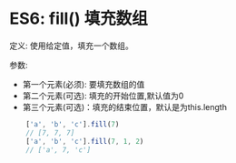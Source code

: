 # ES6: fill() 填充数组

定义: 使用给定值，填充一个数组。

参数:

* 第一个元素(必须): 要填充数组的值
* 第二个元素(可选): 填充的开始位置,默认值为0
* 第三个元素(可选)：填充的结束位置，默认是为this.length


```js
    ['a', 'b', 'c'].fill(7)
    // [7, 7, 7]
    ['a', 'b', 'c'].fill(7, 1, 2)
    // ['a', 7, 'c']
```